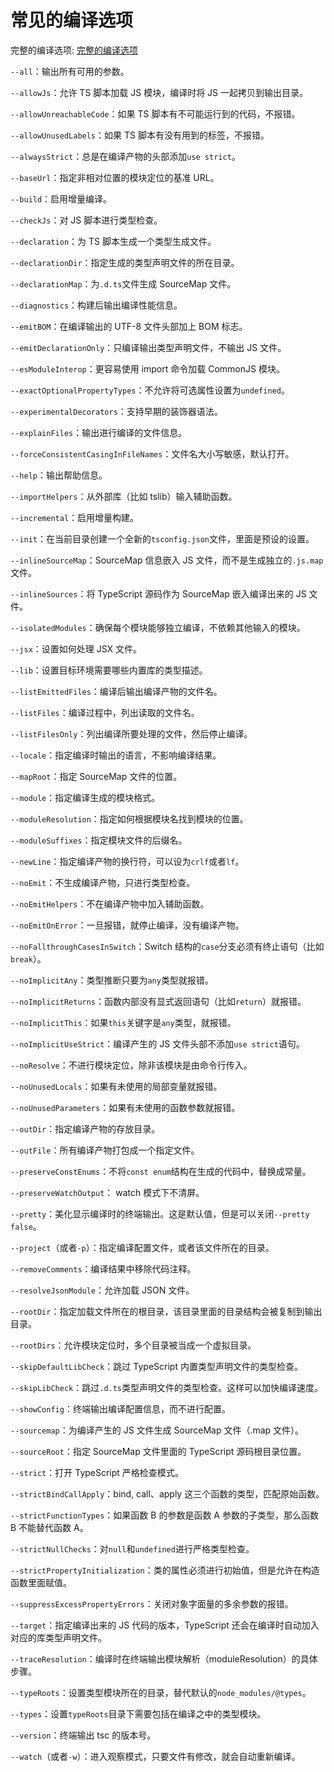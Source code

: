 # 常见的编译选项

完整的编译选项: [完整的编译选项](./tsconfig.md)

`--all`：输出所有可用的参数。

`--allowJs`：允许 TS 脚本加载 JS 模块，编译时将 JS 一起拷贝到输出目录。

`--allowUnreachableCode`：如果 TS 脚本有不可能运行到的代码，不报错。

`--allowUnusedLabels`：如果 TS 脚本有没有用到的标签，不报错。

`--alwaysStrict`：总是在编译产物的头部添加`use strict`。

`--baseUrl`：指定非相对位置的模块定位的基准 URL。

`--build`：启用增量编译。

`--checkJs`：对 JS 脚本进行类型检查。

`--declaration`：为 TS 脚本生成一个类型生成文件。

`--declarationDir`：指定生成的类型声明文件的所在目录。

`--declarationMap`：为`.d.ts`文件生成 SourceMap 文件。

`--diagnostics`：构建后输出编译性能信息。

`--emitBOM`：在编译输出的 UTF-8 文件头部加上 BOM 标志。

`--emitDeclarationOnly`：只编译输出类型声明文件，不输出 JS 文件。

`--esModuleInterop`：更容易使用 import 命令加载 CommonJS 模块。

`--exactOptionalPropertyTypes`：不允许将可选属性设置为`undefined`。

`--experimentalDecorators`：支持早期的装饰器语法。

`--explainFiles`：输出进行编译的文件信息。

`--forceConsistentCasingInFileNames`：文件名大小写敏感，默认打开。

`--help`：输出帮助信息。

`--importHelpers`：从外部库（比如 tslib）输入辅助函数。

`--incremental`：启用增量构建。

`--init`：在当前目录创建一个全新的`tsconfig.json`文件，里面是预设的设置。

`--inlineSourceMap`：SourceMap 信息嵌入 JS 文件，而不是生成独立的`.js.map`文件。

`--inlineSources`：将 TypeScript 源码作为 SourceMap 嵌入编译出来的 JS 文件。

`--isolatedModules`：确保每个模块能够独立编译，不依赖其他输入的模块。

`--jsx`：设置如何处理 JSX 文件。

`--lib`：设置目标环境需要哪些内置库的类型描述。

`--listEmittedFiles`：编译后输出编译产物的文件名。

`--listFiles`：编译过程中，列出读取的文件名。

`--listFilesOnly`：列出编译所要处理的文件，然后停止编译。

`--locale`：指定编译时输出的语言，不影响编译结果。

`--mapRoot`：指定 SourceMap 文件的位置。

`--module`：指定编译生成的模块格式。

`--moduleResolution`：指定如何根据模块名找到模块的位置。

`--moduleSuffixes`：指定模块文件的后缀名。

`--newLine`：指定编译产物的换行符，可以设为`crlf`或者`lf`。

`--noEmit`：不生成编译产物，只进行类型检查。

`--noEmitHelpers`：不在编译产物中加入辅助函数。

`--noEmitOnError`：一旦报错，就停止编译，没有编译产物。

`--noFallthroughCasesInSwitch`：Switch 结构的`case`分支必须有终止语句（比如`break`）。

`--noImplicitAny`：类型推断只要为`any`类型就报错。

`--noImplicitReturns`：函数内部没有显式返回语句（比如`return`）就报错。

`--noImplicitThis`：如果`this`关键字是`any`类型，就报错。

`--noImplicitUseStrict`：编译产生的 JS 文件头部不添加`use strict`语句。

`--noResolve`：不进行模块定位，除非该模块是由命令行传入。

`--noUnusedLocals`：如果有未使用的局部变量就报错。

`--noUnusedParameters`：如果有未使用的函数参数就报错。

`--outDir`：指定编译产物的存放目录。

`--outFile`：所有编译产物打包成一个指定文件。

`--preserveConstEnums`：不将`const enum`结构在生成的代码中，替换成常量。

`--preserveWatchOutput`： watch 模式下不清屏。

`--pretty`：美化显示编译时的终端输出。这是默认值，但是可以关闭`--pretty false`。

`--project`（或者`-p`）：指定编译配置文件，或者该文件所在的目录。

`--removeComments`：编译结果中移除代码注释。

`--resolveJsonModule`：允许加载 JSON 文件。

`--rootDir`：指定加载文件所在的根目录，该目录里面的目录结构会被复制到输出目录。

`--rootDirs`：允许模块定位时，多个目录被当成一个虚拟目录。

`--skipDefaultLibCheck`：跳过 TypeScript 内置类型声明文件的类型检查。

`--skipLibCheck`：跳过`.d.ts`类型声明文件的类型检查。这样可以加快编译速度。

`--showConfig`：终端输出编译配置信息，而不进行配置。

`--sourcemap`：为编译产生的 JS 文件生成 SourceMap 文件（.map 文件）。

`--sourceRoot`：指定 SourceMap 文件里面的 TypeScript 源码根目录位置。

`--strict`：打开 TypeScript 严格检查模式。

`--strictBindCallApply`：bind, call、apply 这三个函数的类型，匹配原始函数。

`--strictFunctionTypes`：如果函数 B 的参数是函数 A 参数的子类型，那么函数 B 不能替代函数 A。

`--strictNullChecks`：对`null`和`undefined`进行严格类型检查。

`--strictPropertyInitialization`：类的属性必须进行初始值，但是允许在构造函数里面赋值。

`--suppressExcessPropertyErrors`：关闭对象字面量的多余参数的报错。

`--target`：指定编译出来的 JS 代码的版本，TypeScript 还会在编译时自动加入对应的库类型声明文件。

`--traceResolution`：编译时在终端输出模块解析（moduleResolution）的具体步骤。

`--typeRoots`：设置类型模块所在的目录，替代默认的`node_modules/@types`。

`--types`：设置`typeRoots`目录下需要包括在编译之中的类型模块。

`--version`：终端输出 tsc 的版本号。

`--watch`（或者`-w`）：进入观察模式，只要文件有修改，就会自动重新编译。
